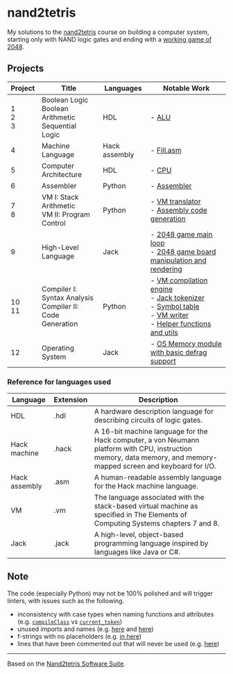 # nand2tetris

My solutions to the [nand2tetris](https://www.nand2tetris.org/) course on building a computer system, starting only with NAND logic gates and ending with a [working game of 2048](https://youtu.be/xZUWkpwCtUM).


## Projects
| Project | Title | Languages | Notable Work |
|---|---|---|---|
| 1<br>2<br>3 | Boolean Logic<br>Boolean Arithmetic<br>Sequential Logic | HDL | - [ALU](https://github.com/isnbh0/nand2tetris/blob/main/projects/02/ALU.hdl) |
| 4 | Machine Language | Hack assembly | - [Fill.asm](https://github.com/isnbh0/nand2tetris/blob/main/projects/04/fill/Fill.asm) |
| 5 | Computer Architecture | HDL | - [CPU](https://github.com/isnbh0/nand2tetris/blob/main/projects/05/CPU.hdl) |
| 6 | Assembler | Python | - [Assembler](https://github.com/isnbh0/nand2tetris/blob/main/projects/06/assemble.py) |
| 7<br>8 | VM I: Stack Arithmetic<br>VM II: Program Control | Python | - [VM translator](https://github.com/isnbh0/nand2tetris/blob/main/projects/08/vmtranslator.py)<br>- [Assembly code generation](https://github.com/isnbh0/nand2tetris/blob/main/projects/08/helpers.py) |
| 9 | High-Level Language | Jack | - [2048 game main loop](https://github.com/isnbh0/nand2tetris/blob/main/projects/09/2048/TwosGame.jack)<br>- [2048 game board manipulation and rendering](https://github.com/isnbh0/nand2tetris/blob/main/projects/09/2048/Board.jack) |
| 10<br>11 | Compiler I: Syntax Analysis<br>Compiler II: Code Generation | Python | - [VM compilation engine](https://github.com/isnbh0/nand2tetris/blob/main/projects/11/compiler/engine/vm_compilation_engine.py)<br>- [Jack tokenizer](https://github.com/isnbh0/nand2tetris/blob/main/projects/11/compiler/jack_tokenizer.py)<br>- [Symbol table](https://github.com/isnbh0/nand2tetris/blob/main/projects/11/compiler/symbol_table.py)<br>- [VM writer](https://github.com/isnbh0/nand2tetris/blob/main/projects/11/compiler/vm_writer.py)<br>- [Helper functions and utils](https://github.com/isnbh0/nand2tetris/blob/main/projects/11/compiler/utils/helpers.py) |
| 12 | Operating System | Jack | - [OS Memory module with basic defrag support](https://github.com/isnbh0/nand2tetris/blob/main/projects/12/Memory.jack) |

### Reference for languages used
| Language      | Extension | Description                                                                                                                                                       |
|---------------|-----------|-------------------------------------------------------------------------------------------------------------------------------------------------------------------|
| HDL           | .hdl      | A hardware description language for describing circuits of logic gates.                                                                                           |
| Hack machine  | .hack     | A 16-bit machine language for the Hack computer, a von Neumann platform with CPU, instruction memory, data memory, and memory-mapped screen and keyboard for I/O. |
| Hack assembly | .asm      | A human-readable assembly language for the Hack machine language.                                                                                                 |
| VM            | .vm       | The language associated with the stack-based virtual machine as specified in The Elements of Computing Systems chapters 7 and 8.                                  |
| Jack          | .jack     | A high-level, object-based programming language inspired by languages like Java or C#.                                                                            |

## Note
The code (especially Python) may not be 100% polished and will trigger linters, with issues such as the following.
- inconsistency with case types when naming functions and attributes (e.g. [`compileClass`](https://github.com/isnbh0/nand2tetris/blob/4700bdd4999ee23faf0ce44e70277f7cf8ffdd96/projects/11/compiler/engine/vm_compilation_engine.py#L104) vs [`current_token`](https://github.com/isnbh0/nand2tetris/blob/4700bdd4999ee23faf0ce44e70277f7cf8ffdd96/projects/11/compiler/engine/vm_compilation_engine.py#L39))
- unused imports and names (e.g. [here](https://github.com/isnbh0/nand2tetris/blob/4700bdd4999ee23faf0ce44e70277f7cf8ffdd96/projects/06/assemble.py#L3) and [here](https://github.com/isnbh0/nand2tetris/blob/4700bdd4999ee23faf0ce44e70277f7cf8ffdd96/projects/06/assemble.py#L180))
- f-strings with no placeholders (e.g. [in here](https://github.com/isnbh0/nand2tetris/blob/4700bdd4999ee23faf0ce44e70277f7cf8ffdd96/projects/08/helpers.py))
- lines that have been commented out that will never be used (e.g. [here](https://github.com/isnbh0/nand2tetris/blob/4700bdd4999ee23faf0ce44e70277f7cf8ffdd96/projects/08/vmtranslator.py#L154))


---

Based on the [Nand2tetris Software Suite](https://www.nand2tetris.org/software).
